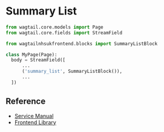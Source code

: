 # Summary List

```py
from wagtail.core.models import Page
from wagtail.core.fields import StreamField

from wagtailnhsukfrontend.blocks import SummaryListBlock

class MyPage(Page):
  body = StreamField([
      ...
      ('summary_list', SummaryListBlock()),
      ...
  ])
```

## Reference

* [Service Manual](https://beta.nhs.uk/service-manual/styles-components-patterns/summary-list)  
* [Frontend Library](https://github.com/nhsuk/nhsuk-frontend/tree/master/packages/components/summary-list)

